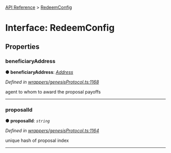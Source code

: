 [API Reference](../README.md) > [RedeemConfig](../interfaces/RedeemConfig.md)



# Interface: RedeemConfig


## Properties
<a id="beneficiaryAddress"></a>

###  beneficiaryAddress

**●  beneficiaryAddress**:  *[Address](../#Address)* 

*Defined in [wrappers/genesisProtocol.ts:1168](https://github.com/daostack/arc.js/blob/f343aa24/lib/wrappers/genesisProtocol.ts#L1168)*



agent to whom to award the proposal payoffs




___

<a id="proposalId"></a>

###  proposalId

**●  proposalId**:  *`string`* 

*Defined in [wrappers/genesisProtocol.ts:1164](https://github.com/daostack/arc.js/blob/f343aa24/lib/wrappers/genesisProtocol.ts#L1164)*



unique hash of proposal index




___


